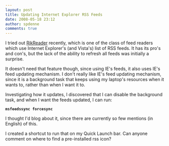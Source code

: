 ```yaml
---
layout: post
title: Updating Internet Explorer RSS Feeds
date: 2008-05-18 23:12
author: spdenne
comments: true
---
```


I tried out [RikReader](http://11011.net/software/rikreader) recently, which is one of the class of feed readers which
use Internet Explorer's (and Vista's) list of RSS feeds. It has its pro's and con's, but the lack of the ability to
refresh all feeds was initially a surprise.

<!--more-->
 
It doesn't need that feature though, since using IE's feeds, it also uses IE's feed updating mechanism. I don't really
like IE's feed updating mechanism, since it is a background task that keeps using my laptop's resources when it wants
to, rather than when I want it to.
 
Investigating how it updates, I discovered that I can disable the background task, and when I want the feeds updated, I
can run:
 
**`msfeedssync forcesync`**
 
I thought I'd blog about it, since there are currently so few mentions (in English) of this.
 
I created a shortcut to run that on my Quick Launch bar. Can anyone comment on where to find a pre-installed rss icon?


